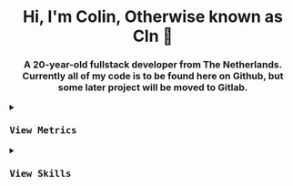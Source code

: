 <h1 align="center">Hi, I'm Colin, Otherwise known as Cln 👋</h1>
<h3 align="center">A 20-year-old fullstack developer from The Netherlands. Currently all of my code is to be found here on Github, but some later project will be moved to Gitlab.</h3>
<p align="center">
   <details> 
      <summary>
         <kbd><h3>View Metrics</h3></kbd>
      </summary>
    <a href="https://github.com/Cln89?tab=repositories&type=source"><img src="./github-metrics.svg" /></a>
   </details>
<details>
  <summary>
     <kbd><h3>View Skills</h3></kbd>
        <br>
  </summary>

<br>
Operating systems
<br>
<a href="https://archlinux.org/" style="display='flex';flex-direction:row;"><img src="https://skillicons.dev/icons?i=linux" /><p>Arch Linux</p></a>
<a href="https://linuxmint.com/" style="display='flex';flex-direction:row;"><img src="https://skillicons.dev/icons?i=linux" /><p>Linux Mint</p></a>

Programming languages
<br>
<a href="https://java.com/"><img src="https://skillicons.dev/icons?i=java" /></a>
<a href="https://javascript.com"><img src="https://skillicons.dev/icons?i=js" /></a><br>
<a href="https://nodejs.org/"><img src="https://skillicons.dev/icons?i=nodejs" /></a>

<br><br>
Frontend frameworks
<br>
<a href="https://html.spec.whatwg.org/"><img src="https://skillicons.dev/icons?i=html" /></a>
<a href="https://www.w3.org/TR/CSS/#css"><img src="https://skillicons.dev/icons?i=css" /></a>
<a href="https://getbootstrap.com/"><img src="https://skillicons.dev/icons?i=bootstrap" /></a>
<a href="https://vuejs.org//"><img src="https://skillicons.dev/icons?i=vue" /></a>
<a href="https://tailwindcss.com/"><img src="https://skillicons.dev/icons?i=tailwind" /></a>
<a href="https://sass-lang.com/"><img src="https://skillicons.dev/icons?i=sass" /></a>
<a href="https://www.adobe.com/products/coldfusion-family.html"><img src="https://upload.wikimedia.org/wikipedia/commons/thumb/4/43/Adobe_ColdFusion_logo_2021.svg/1200px-Adobe_ColdFusion_logo_2021.svg.png" height="48" width="48"></a>
<br><br>

Documents &emsp;&emsp;&emsp;&esmp;Designs
<br>
<a href="https://www.notion.so/"><img src="https://www.notion.so/front-static/logo-ios.png" height="48" width="48"/></a>
<a href="https://trello.com/"><img src="https://avatars.slack-edge.com/2021-07-19/2282472048054_9a51d280179d828b3ad7_512.png" height="48" width="48" /></a>
&emsp;&emsp;&emsp;
<a href="https://www.figma.com/"><img src="https://skillicons.dev/icons?i=figma" /></a>
<br><br>

Technologies&emsp;&emsp;&emsp;&emsp;Databases
<br>
<a href="https://discord.com/"><img src="https://skillicons.dev/icons?i=discord" /></a>
<a href="https://discord.com/developers/docs/intro"><img src="https://skillicons.dev/icons?i=discordbots" /></a>

<a href="https://www.mongodb.com/"><img src="https://skillicons.dev/icons?i=mongodb" /></a>
<a href="https://www.mariadb.org/"><img src="https://skillicons.dev/icons?i=mysql" /></a>
<a href="https://www.postgresql.org/"><img src="https://skillicons.dev/icons?i=postgresql" /></a>
<br><br>

Dev tools
<br>
<a href="https://git-scm.com/"><img src="https://skillicons.dev/icons?i=git" /></a>
<a href="https://gitlab.com/"><img src="https://skillicons.dev/icons?i=gitlab" /></a>
<a href="https://www.jetbrains.com/idea/"><img src="https://skillicons.dev/icons?i=idea" /></a>
<a href="https://developer.android.com/studio"><img src="https://skillicons.dev/icons?i=androidstudio" /></a>
<a href="https://gradle.org/"><img src="https://skillicons.dev/icons?i=gradle" /></a>
<a href="https://postman.com/"><img src="https://skillicons.dev/icons?i=postman" /></a>
<a href="https://pagespeed.web.dev/"><img src="https://www.gstatic.com/pagespeed/insights/ui/logo/favicon_48.png" height="48" width="48"/></a>
<a href="https://www.semrush.com/"><img src="https://cdn.semrush.com/__static__/favicon.3cd418d5bb49.ico" height="48" width="48"/></a>
<br>
<br>

</details>
</p>